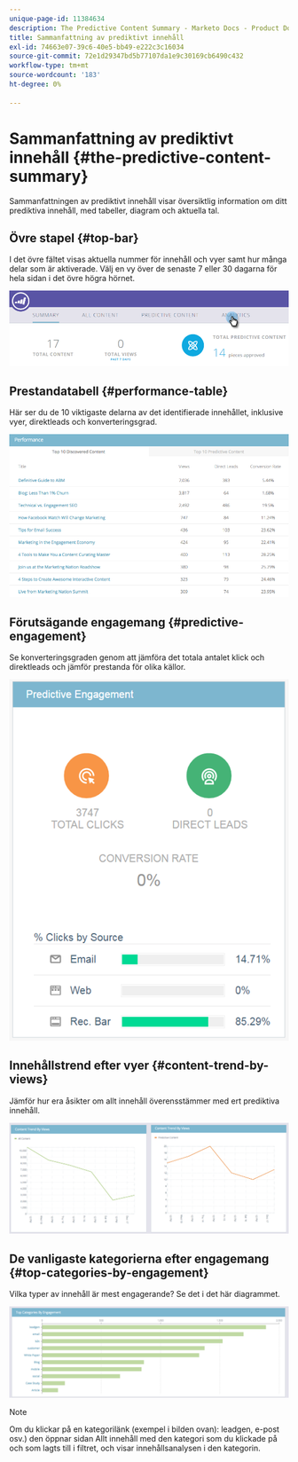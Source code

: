 ```yaml
---
unique-page-id: 11384634
description: The Predictive Content Summary - Marketo Docs - Product Documentation
title: Sammanfattning av prediktivt innehåll
exl-id: 74663e07-39c6-40e5-bb49-e222c3c16034
source-git-commit: 72e1d29347bd5b77107da1e9c30169cb6490c432
workflow-type: tm+mt
source-wordcount: '183'
ht-degree: 0%

---
```


# Sammanfattning av prediktivt innehåll {#the-predictive-content-summary}

Sammanfattningen av prediktivt innehåll visar översiktlig information om ditt prediktiva innehåll, med tabeller, diagram och aktuella tal.

## Övre stapel {#top-bar}

I det övre fältet visas aktuella nummer för innehåll och vyer samt hur många delar som är aktiverade. Välj en vy över de senaste 7 eller 30 dagarna för hela sidan i det övre högra hörnet.

![](assets/image2017-10-17-14-3a10-3a22.png)

## Prestandatabell {#performance-table}

Här ser du de 10 viktigaste delarna av det identifierade innehållet, inklusive vyer, direktleads och konverteringsgrad.

![](assets/image2017-10-3-10-3a4-3a40.png)

## Förutsägande engagemang {#predictive-engagement}

Se konverteringsgraden genom att jämföra det totala antalet klick och direktleads och jämför prestanda för olika källor.

![](assets/predictive-engagement-actual.png)

## Innehållstrend efter vyer  {#content-trend-by-views}

Jämför hur era åsikter om allt innehåll överensstämmer med ert prediktiva innehåll.

![](assets/4.png)

## De vanligaste kategorierna efter engagemang {#top-categories-by-engagement}

Vilka typer av innehåll är mest engagerande? Se det i det här diagrammet.

![](assets/5.png)

>[!NOTE]
>
>Om du klickar på en kategorilänk (exempel i bilden ovan): leadgen, e-post osv.) den öppnar sidan Allt innehåll med den kategori som du klickade på och som lagts till i filtret, och visar innehållsanalysen i den kategorin.

